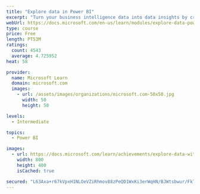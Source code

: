 ```yaml
---
title: "Explore data in Power BI"
excerpt: "Turn your business intelligence data into data insights by creating and configuring Power BI dashboards."
webUrl: https://docs.microsoft.com/en-us/learn/modules/explore-data-power-bi/
type: course
price: Free
length: PT53M
ratings:
  count: 4543
  average: 4.725952
heat: 58

provider:
  name: Microsoft Learn
  domain: microsoft.com
  images:
    - url: /assets/images/organizations/microsoft.com-50x50.jpg
      width: 50
      height: 50

levels:
  - Intermediate

topics:
  - Power BI

images:
  - url: https://docs.microsoft.com/learn/achievements/explore-data-with-power-bi-desktop-social.png
    width: 800
    height: 400
    isCached: true

secured: "L63Axa+r67kVpxH1NLOeVZiRhmov88zPeQD1WxKi3erWqHN/BJWtsbwur/FkTFa5gi2cIbM3L+aptRs+3tGFi3ebKTbfYEX9yYMh1ecZNREVDKLuVDafxB2NAUC4h/EghrIy3Xqi3ym84mvYDbP2YF3Z8Zl9u9TFSBBtvwHM7OK1gv5xDZhp3H4fNYBnrJKCe/XdBWWTJVBPmSwdwZnDkk7jINKBnYeU1/gRKb1+GyQQ7XEuufUnwWt2bdP8GXiff3uutdXOuw8oom3sRGtg7RDos5WqADn590v0/XQztj/m3oFTPOpxcJdjOswfQyk3pjharxoRor52gQJUvbmVTDdAxGHMQ948RXB2LomiNl3irgaTOSGlt1jkA36IP0gYZM3VZoX+x7VyM+YRTJ4Jt6Ld8I95l8fwclC2ughoZjc=;WPkmihuyTHDHlbYxE7f06g=="
---
```


